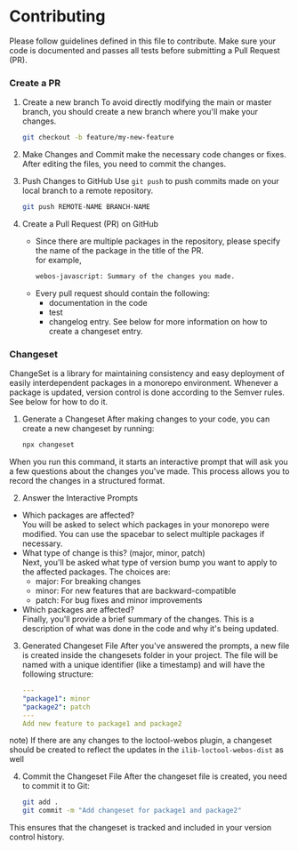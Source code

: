 # Contributing

Please follow guidelines defined in this file to contribute.
Make sure your code is documented and passes all tests before submitting a Pull Request (PR).

### Create a PR
1. Create a new branch
To avoid directly modifying the main or master branch, you should create a new branch where you'll make your changes.
    ```bash
    git checkout -b feature/my-new-feature
    ```

2. Make Changes and Commit
make the necessary code changes or fixes. After editing the files, you need to commit the changes.

3. Push Changes to GitHub
Use `git push` to push commits made on your local branch to a remote repository.
    ```bash
    git push REMOTE-NAME BRANCH-NAME
    ```

4. Create a Pull Request (PR) on GitHub 
    - Since there are multiple packages in the repository, please specify the name of the package in the title of the PR.  
    for example,
        ```bash
        webos-javascript: Summary of the changes you made.
        ```
    - Every pull request should contain the following:
        - documentation in the code
        - test
        - changelog entry. See below for more information on how to create a changeset entry.


### Changeset
ChangeSet is a library for maintaining consistency and easy deployment of easily interdependent packages in a monorepo environment. Whenever a package is updated, version control is done according to the Semver rules.
See below for how to do it.

1. Generate a Changeset
After making changes to your code, you can create a new changeset by running:
    ```bash
    npx changeset
    ```
When you run this command, it starts an interactive prompt that will ask you a few questions about the changes you've made. This process allows you to record the changes in a structured format.

2. Answer the Interactive Prompts 
 - Which packages are affected?   
   You will be asked to select which packages in your monorepo were modified. You can use the spacebar to select multiple packages if necessary.
 - What type of change is this? (major, minor, patch)  
   Next, you'll be asked what type of version bump you want to apply to the affected packages. The choices are:
    - major: For breaking changes
    - minor: For new features that are backward-compatible
    - patch: For bug fixes and minor improvements
 - Which packages are affected?  
   Finally, you'll provide a brief summary of the changes. This is a description of what was done in the code and why it's being updated.

3. Generated Changeset File
After you've answered the prompts, a new file is created inside the changesets folder in your project. The file will be named with a unique identifier (like a timestamp) and will have the following structure:

    ```yml
    ---
    "package1": minor
    "package2": patch
    ---
    Add new feature to package1 and package2
    ```
note) 
If there are any changes to the loctool-webos plugin, a changeset should be created to reflect the updates in the `ilib-loctool-webos-dist` as well

4. Commit the Changeset File
After the changeset file is created, you need to commit it to Git:

    ```bash
    git add .
    git commit -m "Add changeset for package1 and package2"
    ```
This ensures that the changeset is tracked and included in your version control history.
